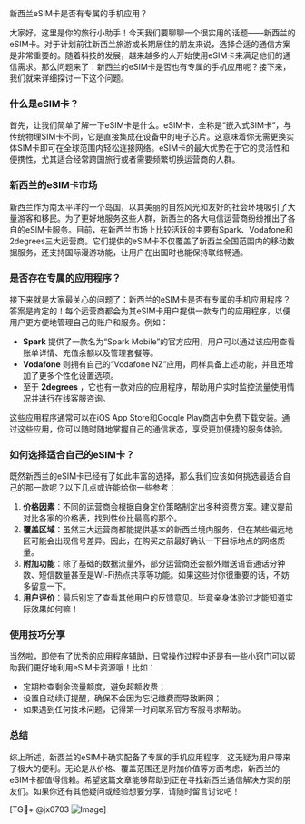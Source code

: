 新西兰eSIM卡是否有专属的手机应用？

大家好，这里是你的旅行小助手！今天我们要聊聊一个很实用的话题——新西兰的eSIM卡。对于计划前往新西兰旅游或长期居住的朋友来说，选择合适的通信方案是非常重要的。随着科技的发展，越来越多的人开始使用eSIM卡来满足他们的通信需求。那么问题来了：新西兰的eSIM卡是否也有专属的手机应用呢？接下来，我们就来详细探讨一下这个问题。

### 什么是eSIM卡？

首先，让我们简单了解一下eSIM卡是什么。eSIM卡，全称是“嵌入式SIM卡”，与传统物理SIM卡不同，它是直接集成在设备中的电子芯片。这意味着你无需更换实体SIM卡即可在全球范围内轻松连接网络。eSIM卡的最大优势在于它的灵活性和便携性，尤其适合经常跨国旅行或者需要频繁切换运营商的人群。

### 新西兰的eSIM卡市场

新西兰作为南太平洋的一个岛国，以其美丽的自然风光和友好的社会环境吸引了大量游客和移民。为了更好地服务这些人群，新西兰的各大电信运营商纷纷推出了各自的eSIM卡服务。目前，在新西兰市场上比较活跃的主要有Spark、Vodafone和2degrees三大运营商。它们提供的eSIM卡不仅覆盖了新西兰全国范围内的移动数据服务，还支持国际漫游功能，让用户在出国时也能保持联络畅通。

### 是否存在专属的应用程序？

接下来就是大家最关心的问题了：新西兰的eSIM卡是否有专属的手机应用程序？答案是肯定的！每个运营商都会为其eSIM卡用户提供一款专门的应用程序，以便用户更方便地管理自己的账户和服务。例如：

- **Spark** 提供了一款名为“Spark Mobile”的官方应用，用户可以通过该应用查看账单详情、充值余额以及管理套餐等。
- **Vodafone** 则拥有自己的“Vodafone NZ”应用，同样具备上述功能，并且还增加了更多个性化设置选项。
- 至于 **2degrees** ，它也有一款对应的应用程序，帮助用户实时监控流量使用情况并进行在线客服咨询。

这些应用程序通常可以在iOS App Store和Google Play商店中免费下载安装。通过这些应用，你可以随时随地掌握自己的通信状态，享受更加便捷的服务体验。

### 如何选择适合自己的eSIM卡？

既然新西兰的eSIM卡已经有了如此丰富的选择，那么我们应该如何挑选最适合自己的那一款呢？以下几点或许能给你一些参考：

1. **价格因素**：不同的运营商会根据自身定价策略制定出多种资费方案。建议提前对比各家的价格表，找到性价比最高的那个。
2. **覆盖区域**：虽然三大运营商都能提供基本的新西兰境内服务，但在某些偏远地区可能会出现信号差异。因此，在购买之前最好确认一下目标地点的网络质量。
3. **附加功能**：除了基础的数据流量外，部分运营商还会额外赠送语音通话分钟数、短信数量甚至是Wi-Fi热点共享等功能。如果这些对你很重要的话，不妨多留意一下。
4. **用户评价**：最后别忘了查看其他用户的反馈意见。毕竟亲身体验过才能知道实际效果如何嘛！

### 使用技巧分享

当然啦，即使有了优秀的应用程序辅助，日常操作过程中还是有一些小窍门可以帮助我们更好地利用eSIM卡资源哦！比如：
- 定期检查剩余流量额度，避免超额收费；
- 设置自动续订提醒，确保不会因为忘记缴费而导致断网；
- 如果遇到任何技术问题，记得第一时间联系官方客服寻求帮助。

### 总结

综上所述，新西兰的eSIM卡确实配备了专属的手机应用程序，这无疑为用户带来了极大的便利。无论是从价格、覆盖范围还是附加价值等方面考虑，新西兰的eSIM卡都值得信赖。希望这篇文章能够帮助到正在寻找新西兰通信解决方案的朋友们。如果你还有其他疑问或经验想要分享，请随时留言讨论吧！

[TG💪+ @jx0703 ![Image](https://github.com/user-attachments/assets/dbca1d08-cadb-493c-b0ec-ad6f7a83f270)]